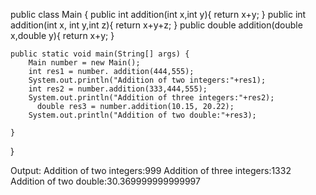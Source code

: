 public class Main {
    public int addition(int x,int y){
        return x+y;
    }
    public int addition(int x, int y,int z){
        return x+y+z;
    }
    public double addition(double x,double y){
        return x+y;
    }
     
    public static void main(String[] args) {
        Main number = new Main();
        int res1 = number. addition(444,555);
        System.out.println("Addition of two integers:"+res1);
        int res2 = number.addition(333,444,555);
        System.out.println("Addition of three integers:"+res2);
          double res3 = number.addition(10.15, 20.22);
        System.out.println("Addition of two double:"+res3);
        
    }
    
}

Output:
Addition of two integers:999
Addition of three integers:1332
Addition of two double:30.369999999999997
